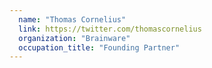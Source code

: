 ```yaml
---
  name: "Thomas Cornelius"
  link: https://twitter.com/thomascornelius
  organization: "Brainware"
  occupation_title: "Founding Partner"
---
```

